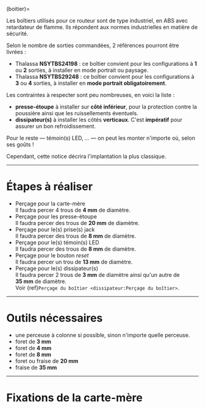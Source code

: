 (boitier)=

Les boîtiers utilisés pour ce routeur sont de type industriel, en ABS avec retardateur de flamme.
Ils répondent aux normes industrielles en matière de sécurité.

Selon le nombre de sorties commandées, 2 références pourront être livrées :
- Thalassa **NSYTBS24198** : ce boîtier convient pour les configurations à **1** ou **2** sorties, à installer en mode portrait ou paysage.
- Thalassa **NSYTBS29248** : ce boîtier convient pour les configurations à **3** ou **4** sorties, à installer en **mode portrait obligatoirement**.

Les contraintes à respecter sont peu nombreuses, en voici la liste :
- **presse-étoupe** à installer sur **côté inférieur**, pour la protection contre la poussière ainsi que les ruissellements éventuels.
- **dissipateur(s)** à installer les côtés **verticaux**. C'est **impératif** pour assurer un bon refroidissement.

Pour le reste — témoin(s) LED, ... — on peut les monter n'importe où, selon ses goûts !

Cependant, cette notice décrira l'implantation la plus classique.

---

# Étapes à réaliser

- Perçage pour la carte-mère  
  Il faudra percer 4 trous de **4 mm** de diamètre.
- Perçage pour les presse-étoupe  
  Il faudra percer des trous de **20 mm** de diamètre.
- Perçage pour le(s) prise(s) jack  
  Il faudra percer des trous de **8 mm** de diamètre.
- Perçage pour le(s) témoin(s) LED  
  Il faudra percer des trous de **8 mm** de diamètre.
- Perçage pour le bouton *reset*  
  Il faudra percer un trou de **13 mm** de diamètre.
- Perçage pour le(s) dissipateur(s)  
  Il faudra percer 2 trous de **3 mm** de diamètre ainsi qu'un autre de **35 mm** de diamètre.  
  Voir {ref}`Perçage du boîtier <dissipateur:Perçage du boîtier>`.

---

# Outils nécessaires

- une perceuse à colonne si possible, sinon n'importe quelle perceuse.
- foret de **3 mm**
- foret de **4 mm**
- foret de **8 mm**
- foret ou fraise de **20 mm**
- fraise de **35 mm**

---

# Fixations de la carte-mère
